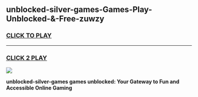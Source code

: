 
## unblocked-silver-games-Games-Play-Unblocked-&-Free-zuwzy
<h3>
<a href="https://premium76.site?title=unblocked-silver-games&ref=24A">CLICK TO PLAY</a></h3>
<hr>

<h3>
<a href="https://premium76.site?title=unblocked-silver-games&ref=24A">CLICK 2 PLAY</a>
  
</h3>

<a href="https://premium76.site?title=unblocked-silver-games&ref=24A"><img src="https://clearcache.store/games.png"></a>


**unblocked-silver-games games unblocked: Your Gateway to Fun and Accessible Online Gaming**
